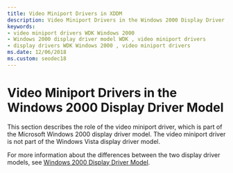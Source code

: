 ```yaml
---
title: Video Miniport Drivers in XDDM
description: Video Miniport Drivers in the Windows 2000 Display Driver Model
keywords:
- video miniport drivers WDK Windows 2000
- Windows 2000 display driver model WDK , video miniport drivers
- display drivers WDK Windows 2000 , video miniport drivers
ms.date: 12/06/2018
ms.custom: seodec18
---
```


# Video Miniport Drivers in the Windows 2000 Display Driver Model

This section describes the role of the video miniport driver, which is part of the Microsoft Windows 2000 display driver model. The video miniport driver is not part of the Windows Vista display driver model.

For more information about the differences between the two display driver models, see [Windows 2000 Display Driver Model](windows-2000-display-driver-model-design-guide.md).

 

 





